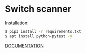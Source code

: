 # Switch scanner

Installation:
```sh
$ pip3 install -r requirements.txt
$ apt install python-pytest -y
```


[DOCUMENTATION](https://github.com/PnzJust/switch-ios-scanner/tree/main/documentation)